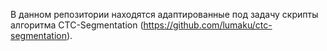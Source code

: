 В данном репозитории находятся адаптированные под задачу скрипты алгоритма CTC-Segmentation (https://github.com/lumaku/ctc-segmentation). 

